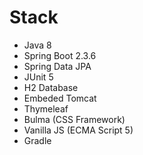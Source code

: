 # Stack

- Java 8
- Spring Boot 2.3.6
- Spring Data JPA
- JUnit 5
- H2 Database
- Embeded Tomcat
- Thymeleaf
- Bulma (CSS Framework)
- Vanilla JS (ECMA Script 5)
- Gradle